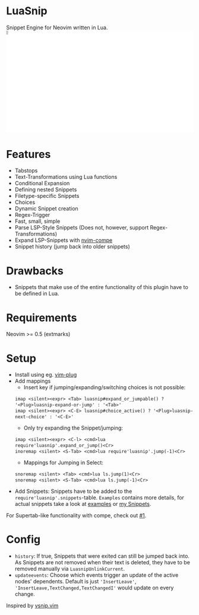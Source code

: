 # LuaSnip
Snippet Engine for Neovim written in Lua.
![Javadoc](./Examples/javadoc.gif)

# Features
- Tabstops
- Text-Transformations using Lua functions
- Conditional Expansion
- Defining nested Snippets
- Filetype-specific Snippets
- Choices
- Dynamic Snippet creation
- Regex-Trigger
- Fast, small, simple
- Parse LSP-Style Snippets (Does not, however, support Regex-Transformations)
- Expand LSP-Snippets with [nvim-compe](https://github.com/hrsh7th/nvim-compe)
- Snippet history (jump back into older snippets)

# Drawbacks
- Snippets that make use of the entire functionality of this plugin have to be defined in Lua.

# Requirements
Neovim >= 0.5 (extmarks)

# Setup
- Install using eg. [vim-plug](https://github.com/junegunn/vim-plug)
- Add mappings  
  - Insert key if jumping/expanding/switching choices is not possible:
  ```vim
  imap <silent><expr> <Tab> luasnip#expand_or_jumpable() ? '<Plug>luasnip-expand-or-jump' : '<Tab>'
  imap <silent><expr> <C-E> luasnip#choice_active() ? '<Plug>luasnip-next-choice' : '<C-E>'
  ```
  - Only try expanding the Snippet/jumping:
  ```vim
  imap <silent><expr> <C-l> <cmd>lua require'luasnip'.expand_or_jump()<Cr>
  inoremap <silent> <S-Tab> <cmd>lua require'luasnip'.jump(-1)<Cr>
  ```
  - Mappings for Jumping in Select:
  ```vim
  snoremap <silent> <Tab> <cmd>lua ls.jump(1)<Cr>
  snoremap <silent> <S-Tab> <cmd>lua ls.jump(-1)<Cr>
  ```
- Add Snippets: Snippets have to be added to the `require'luasnip'.snippets`-table.
`Examples` contains more details, for actual snippets take a look at [examples](https://github.com/L3MON4D3/LuaSnip/blob/master/Examples/snippets.lua) or [my Snippets](https://github.com/L3MON4D3/Dotfiles/blob/master/.config/nvim/lua/snips.lua).

For Supertab-like functionality with compe, check out [#1](https://github.com/L3MON4D3/Luasnip/issues/1).

# Config
- `history`: If true, Snippets that were exited can still be jumped back into. As Snippets are not removed when their text is deleted, they have to be removed manually via `LuasnipUnlinkCurrent`.
- `updateevents`: Choose which events trigger an update of the active nodes' dependents. Default is just `'InsertLeave'`, `'InsertLeave,TextChanged,TextChangedI'` would update on every change.

Inspired by [vsnip.vim](https://github.com/hrsh7th/vim-vsnip/)
